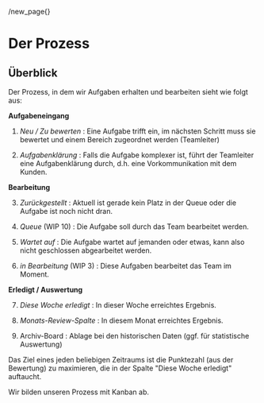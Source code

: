 
/new_page{}


# Der Prozess

## Überblick

Der Prozess, in dem wir Aufgaben erhalten und bearbeiten sieht wie folgt aus: 

**Aufgabeneingang**

1. *Neu / Zu bewerten* : Eine Aufgabe trifft ein, im nächsten Schritt muss sie bewertet und einem Bereich zugeordnet werden (Teamleiter)

2. *Aufgabenklärung* : Falls die Aufgabe komplexer ist, führt der Teamleiter eine Aufgabenklärung durch, d.h. eine Vorkommunikation mit dem Kunden.

**Bearbeitung**

3. *Zurückgestellt* : Aktuell ist gerade kein Platz in der Queue oder die Aufgabe ist noch nicht dran.

4. *Queue* (WIP 10) : Die Aufgabe soll durch das Team bearbeitet werden.

5. *Wartet auf* : Die Aufgabe wartet auf jemanden oder etwas, kann also nicht geschlossen abgearbeitet werden.

6. *in Bearbeitung* (WIP 3) : Diese Aufgaben bearbeitet das Team im Moment.

**Erledigt / Auswertung**

7. *Diese Woche erledigt* : In dieser Woche erreichtes Ergebnis.

8. *Monats-Review-Spalte* : In diesem Monat erreichtes Ergebnis.

9. Archiv-Board : Ablage bei den historischen Daten (ggf. für statistische Auswertung)

Das Ziel eines jeden beliebigen Zeitraums ist die Punktezahl (aus der Bewertung) zu maximieren, die in der Spalte "Diese Woche erledigt" auftaucht. 

Wir bilden unseren Prozess mit Kanban ab.
